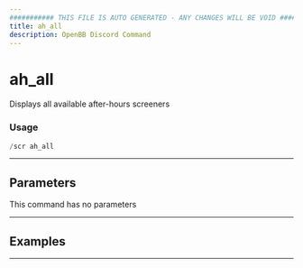 ```yaml
---
########### THIS FILE IS AUTO GENERATED - ANY CHANGES WILL BE VOID ###########
title: ah_all
description: OpenBB Discord Command
---
```


# ah_all

Displays all available after-hours screeners

### Usage

```python wordwrap
/scr ah_all
```

---

## Parameters

This command has no parameters



---

## Examples


---
